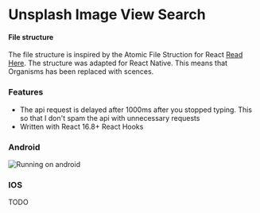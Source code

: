 # Unsplash Image View Search

#### File structure
 The file structure is inspired by the Atomic File Struction for React [Read Here](https://medium.com/@janelle.wg/atomic-design-pattern-how-to-structure-your-react-application-2bb4d9ca5f97).
 The structure was adapted for React Native. This means that Organisms has been replaced with scences.
 
### Features
 * The api request is delayed after 1000ms after you stopped typing. This so that I don't spam the api with unnecessary requests
* Written with React 16.8+ React Hooks

### Android
![Running on android](https://i.imgur.com/Msmvqvr.gif)

### IOS
 TODO